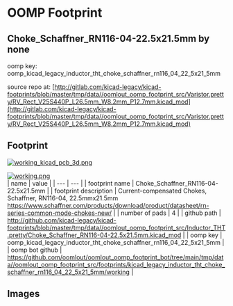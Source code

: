 # OOMP Footprint  
## Choke_Schaffner_RN116-04-22.5x21.5mm  by none  
  
oomp key: oomp_kicad_legacy_inductor_tht_choke_schaffner_rn116_04_22_5x21_5mm  
  
source repo at: [http://gitlab.com/kicad-legacy/kicad-footprints/blob/master/tmp/data//oomlout_oomp_footprint_src/Varistor.pretty/RV_Rect_V25S440P_L26.5mm_W8.2mm_P12.7mm.kicad_mod](http://gitlab.com/kicad-legacy/kicad-footprints/blob/master/tmp/data//oomlout_oomp_footprint_src/Varistor.pretty/RV_Rect_V25S440P_L26.5mm_W8.2mm_P12.7mm.kicad_mod)  
## Footprint  
  
[![working_kicad_pcb_3d.png](working_kicad_pcb_3d_600.png)](working_kicad_pcb_3d.png)  
  
[![working.png](working_600.png)](working.png)  
| name | value | 
| --- | --- | 
| footprint name | Choke_Schaffner_RN116-04-22.5x21.5mm | 
| footprint description | Current-compensated Chokes, Schaffner, RN116-04, 22.5mmx21.5mm https://www.schaffner.com/products/download/product/datasheet/rn-series-common-mode-chokes-new/ | 
| number of pads | 4 | 
| github path | http://github.com/kicad-legacy/kicad-footprints/blob/master/tmp/data//oomlout_oomp_footprint_src/Inductor_THT.pretty/Choke_Schaffner_RN116-04-22.5x21.5mm.kicad_mod | 
| oomp key | oomp_kicad_legacy_inductor_tht_choke_schaffner_rn116_04_22_5x21_5mm | 
| oomp bot github | https://github.com/oomlout/oomlout_oomp_footprint_bot/tree/main/tmp/data//oomlout_oomp_footprint_src/footprints/kicad_legacy_inductor_tht_choke_schaffner_rn116_04_22_5x21_5mm/working | 
## Images  
